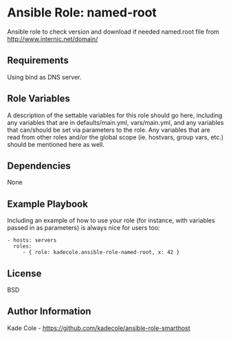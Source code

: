Ansible Role: named-root
=========

Ansible role to check version and download if needed named.root file from http://www.internic.net/domain/

Requirements
------------

Using bind as DNS server.

Role Variables
--------------

A description of the settable variables for this role should go here, including any variables that are in defaults/main.yml, vars/main.yml, and any variables that can/should be set via parameters to the role. Any variables that are read from other roles and/or the global scope (ie. hostvars, group vars, etc.) should be mentioned here as well.

Dependencies
------------

None

Example Playbook
----------------

Including an example of how to use your role (for instance, with variables passed in as parameters) is always nice for users too:

    - hosts: servers
      roles:
         - { role: kadecole.ansible-role-named-root, x: 42 }

License
-------

BSD

Author Information
------------------

Kade Cole - https://github.com/kadecole/ansible-role-smarthost
